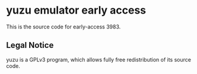 yuzu emulator early access
=============

This is the source code for early-access 3983.

## Legal Notice

yuzu is a GPLv3 program, which allows fully free redistribution of its source code.